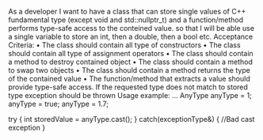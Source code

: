 As a developer
I want to have a class that can store single values of C++ fundamental type (except void and std::nullptr_t) and a function/method performs type-safe access to the conteined value.
so that I will be able use a single variable to store an int, then a double, then a bool etc.
Acceptance Criteria:
• The class should contain all type of constructors
• The class should contain all type of assignment operators
• The class should contain a method to destroy contained object
• The class should contain a method to swap two objects
• The class should contain a method returns the type of the contained value
• The function/method that extracts a value should provide type-safe access. If the requested type does not match to stored type exception should be thrown
Usage example:
…
AnyType anyType = 1;
anyType = true;
anyType = 1.7;

try
{
int storedValue = anyType.cast();
}
catch(exceptionType&)
{
//Bad cast exception
}
